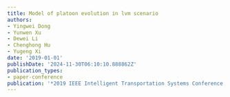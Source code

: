```yaml
---
title: Model of platoon evolution in lvm scenario
authors:
- Yingwei Dong
- Yunwen Xu
- Dewei Li
- Chenghong Hu
- Yugeng Xi
date: '2019-01-01'
publishDate: '2024-11-30T06:10:10.888862Z'
publication_types:
- paper-conference
publication: '*2019 IEEE Intelligent Transportation Systems Conference (ITSC)*'
---
```

